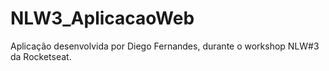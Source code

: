 # NLW3_AplicacaoWeb
Aplicação desenvolvida por Diego Fernandes, durante o workshop NLW#3 da Rocketseat.
